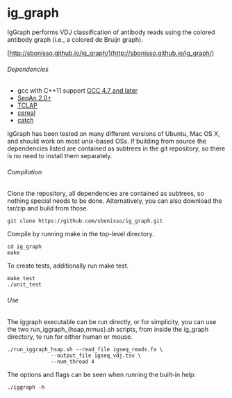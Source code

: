 ig_graph
=============

IgGraph performs VDJ classification of antibody reads using the colored antibody graph (i.e., a colored de Bruijn graph).

[http://sbonisso.github.io/ig_graph/](http://sbonisso.github.io/ig_graph/)

###### Dependencies
* gcc with C++11 support [GCC 4.7 and later](https://gcc.gnu.org/projects/cxx0x.html)
* [SeqAn 2.0+](http://packages.seqan.de/)
* [TCLAP](http://tclap.sourceforge.net/)
* [cereal](https://github.com/USCiLab/cereal)
* [catch](https://github.com/philsquared/Catch)

IgGraph has been tested on many different versions of Ubuntu, Mac OS X, and should work on most unix-based OSs. If building from source the dependencies listed are contained as subtrees in the git repository, so there is no need to install them separately.

###### Compilation

Clone the repository, all dependencies are contained as subtrees, so nothing special needs to be done. Alternatively, you can also download the tar/zip and build from those.

```
git clone https://github.com/sbonisso/ig_graph.git
```

Compile by running make in the top-level directory. 

```
cd ig_graph
make
```

To create tests, additionally run make test.

```
make test
./unit_test
```

###### Use

The iggraph executable can be run directly, or for simplicity, you can use the two run_iggraph_{hsap,mmus}.sh scripts, from inside the ig_graph directory, to run for either human or mouse.

```
./run_iggraph_hsap.sh --read_file igseq_reads.fa \
		      --output_file igseq_vdj.tsv \
		      --num_thread 4
```

The options and flags can be seen when running the built-in help:

```
./iggraph -h
```
